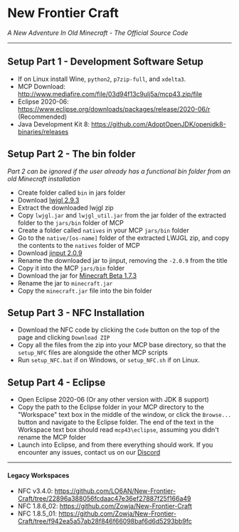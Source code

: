 # New Frontier Craft #
_A New Adventure In Old Minecraft - The Official Source Code_

---

## Setup Part 1 - Development Software Setup ##
- If on Linux install Wine, `python2`, `p7zip-full`, and `xdelta3`.
- MCP Download: http://www.mediafire.com/file/03d94f13c9ulj5a/mcp43.zip/file
- Eclipse 2020-06: https://www.eclipse.org/downloads/packages/release/2020-06/r (Recommended)
- Java Development Kit 8: https://github.com/AdoptOpenJDK/openjdk8-binaries/releases

## Setup Part 2 - The bin folder ##
_Part 2 can be ignored if the user already has a functional bin folder from an old Minecraft installation_
- Create folder called `bin` in jars folder
- Download [lwjgl 2.9.3](https://sourceforge.net/projects/java-game-lib/files/Official%20Releases/LWJGL%202.9.3/lwjgl-2.9.3.zip/download)
- Extract the downloaded lwjgl zip
- Copy `lwjgl.jar` and `lwjgl_util.jar` from the jar folder of the extracted folder to the `jars/bin` folder of MCP
- Create a folder called `natives` in your MCP `jars/bin` folder
- Go to the `native/[os-name]` folder of the extracted LWJGL zip, and copy the contents to the `natives` folder of MCP
- Download [jinput 2.0.9](https://repo1.maven.org/maven2/net/java/jinput/jinput/2.0.9/jinput-2.0.9.jar)
- Rename the downloaded jar to jinput, removing the `-2.0.9` from the title
- Copy it into the MCP `jars/bin` folder 
- Download the jar for [Minecraft Beta 1.7.3](https://launcher.mojang.com/v1/objects/43db9b498cb67058d2e12d394e6507722e71bb45/client.jar)
- Rename the jar to `minecraft.jar`
- Copy the `minecraft.jar` file into the bin folder

## Setup Part 3 - NFC Installation ##
- Download the NFC code by clicking the `Code` button on the top of the page and clicking `Download ZIP`
- Copy all the files from the zip into your MCP base directory, so that the `setup_NFC` files are alongside the other MCP scripts
- Run `setup_NFC.bat` if on Windows, or `setup_NFC.sh` if on Linux.

## Setup Part 4 - Eclipse ##
- Open Eclipse 2020-06 (Or any other version with JDK 8 support)
- Copy the path to the Eclipse folder in your MCP directory to the "Workspace" text box in the middle of the window, or click the `Browse...` button and navigate to the Eclipse folder. The end of the text in the Workspace text box should read `mcp43\eclipse`, assuming you didn't rename the MCP folder
- Launch into Eclipse, and from there everything should work. If you encounter any issues, contact us on our [Discord](https://discord.gg/jnzgdTV)

---

#### Legacy Workspaces ####
- NFC v3.4.0: https://github.com/LO6AN/New-Frontier-Craft/tree/22896a388056fcdaac47e36ef27887f25f166a49
- NFC 1.8.6_02: https://github.com/Zowja/New-Frontier-Craft
- NFC 1.8.5_01: https://github.com/Zowja/New-Frontier-Craft/tree/f942ea5a57ab28f846f66098baf6d6d5293bb9fc
